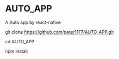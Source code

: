 # AUTO_APP
A Auto app by react-native


git clone https://github.com/peter1177/AUTO_APP.git

cd AUTO_APP

npm install



